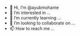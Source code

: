 - 👋 Hi, I’m @ayubmohame
- 👀 I’m interested in ...
- 🌱 I’m currently learning ...
- 💞️ I’m looking to collaborate on ...
- 📫 How to reach me ...

<!---
ayubmohame/ayubmohame is a ✨ special ✨ repository because its `README.md` (this file) appears on your GitHub profile.
You can click the Preview link to take a look at your changes.
--->

